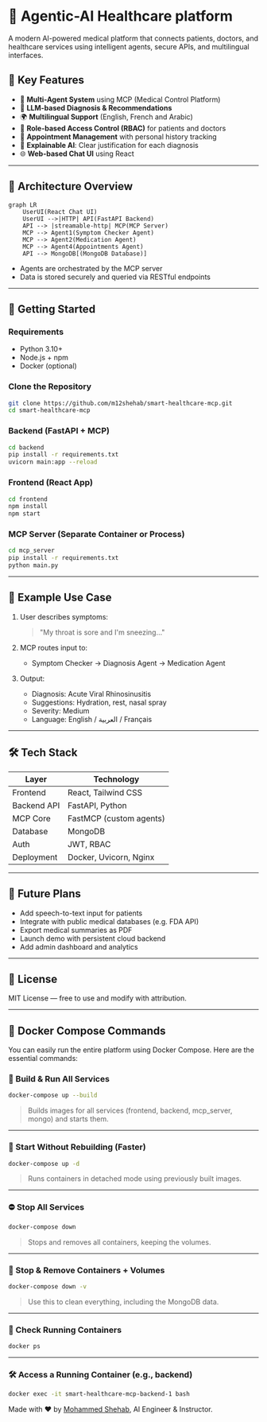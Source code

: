 # 🏥 Agentic-AI Healthcare platform

A modern AI-powered medical platform that connects patients, doctors, and healthcare services using intelligent agents, secure APIs, and multilingual interfaces.

## 🌟 Key Features

- 🤖 **Multi-Agent System** using MCP (Medical Control Platform)
- 🧠 **LLM-based Diagnosis & Recommendations**
- 🌍 **Multilingual Support** (English, French and Arabic)
- 🔐 **Role-based Access Control (RBAC)** for patients and doctors
- 📅 **Appointment Management** with personal history tracking
- 💬 **Explainable AI**: Clear justification for each diagnosis
- 🌐 **Web-based Chat UI** using React

---

## 🧠 Architecture Overview

```mermaid
graph LR
    UserUI(React Chat UI)
    UserUI -->|HTTP| API(FastAPI Backend)
    API --> |streamable-http| MCP(MCP Server)
    MCP --> Agent1(Symptom Checker Agent)
    MCP --> Agent2(Medication Agent)
    MCP --> Agent4(Appointments Agent)
    API --> MongoDB[(MongoDB Database)]
````

* Agents are orchestrated by the MCP server
* Data is stored securely and queried via RESTful endpoints

---

## 🚀 Getting Started

### Requirements

* Python 3.10+
* Node.js + npm
* Docker (optional)

### Clone the Repository

```bash
git clone https://github.com/m12shehab/smart-healthcare-mcp.git
cd smart-healthcare-mcp
```

### Backend (FastAPI + MCP)

```bash
cd backend
pip install -r requirements.txt
uvicorn main:app --reload
```

### Frontend (React App)

```bash
cd frontend
npm install
npm start
```

### MCP Server (Separate Container or Process)

```bash
cd mcp_server
pip install -r requirements.txt
python main.py
```

---

## 🧪 Example Use Case

1. User describes symptoms:

   > "My throat is sore and I'm sneezing..."

2. MCP routes input to:

   * Symptom Checker → Diagnosis Agent → Medication Agent

3. Output:

   * Diagnosis: Acute Viral Rhinosinusitis
   * Suggestions: Hydration, rest, nasal spray
   * Severity: Medium
   * Language: English / العربية / Français

---

## 🛠️ Tech Stack

| Layer       | Technology              |
| ----------- | ----------------------- |
| Frontend    | React, Tailwind CSS     |
| Backend API | FastAPI, Python         |
| MCP Core    | FastMCP (custom agents) |
| Database    | MongoDB                 |
| Auth        | JWT, RBAC               |
| Deployment  | Docker, Uvicorn, Nginx  |

---

## 🔮 Future Plans

* Add speech-to-text input for patients
* Integrate with public medical databases (e.g. FDA API)
* Export medical summaries as PDF
* Launch demo with persistent cloud backend
* Add admin dashboard and analytics

---

## 📄 License

MIT License — free to use and modify with attribution.

---



## 🐳 Docker Compose Commands

You can easily run the entire platform using Docker Compose. Here are the essential commands:

### 🔧 Build & Run All Services

```bash
docker-compose up --build
````

> Builds images for all services (frontend, backend, mcp\_server, mongo) and starts them.

---

### 🚀 Start Without Rebuilding (Faster)

```bash
docker-compose up -d
```

> Runs containers in detached mode using previously built images.

---

### ⛔ Stop All Services

```bash
docker-compose down
```

> Stops and removes all containers, keeping the volumes.

---

### 🧹 Stop & Remove Containers + Volumes

```bash
docker-compose down -v
```

> Use this to clean everything, including the MongoDB data.

---

### 🧾 Check Running Containers

```bash
docker ps
```

---

### 🛠️ Access a Running Container (e.g., backend)

```bash
docker exec -it smart-healthcare-mcp-backend-1 bash
```




Made with ❤️ by [Mohammed Shehab](https://github.com/m12shehab), AI Engineer & Instructor.

